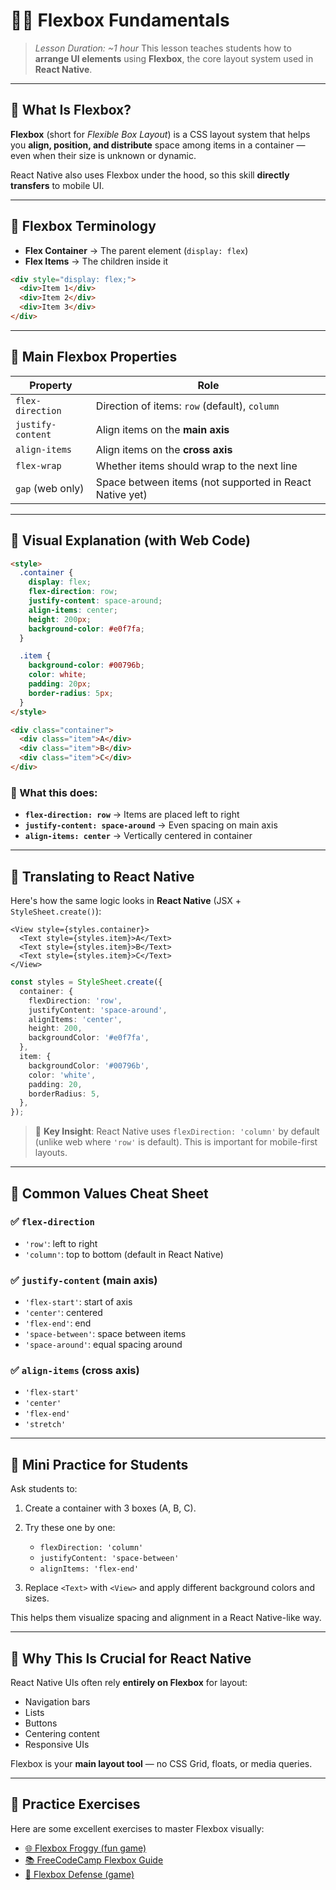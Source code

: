 # 🧑‍🏫 Flexbox Fundamentals

> *Lesson Duration: \~1 hour*
> This lesson teaches students how to **arrange UI elements** using **Flexbox**, the core layout system used in **React Native**.

---

## 🔸 What Is Flexbox?

**Flexbox** (short for *Flexible Box Layout*) is a CSS layout system that helps you **align, position, and distribute** space among items in a container — even when their size is unknown or dynamic.

React Native also uses Flexbox under the hood, so this skill **directly transfers** to mobile UI.

---

## 🔹 Flexbox Terminology

* **Flex Container** → The parent element (`display: flex`)
* **Flex Items** → The children inside it

```html
<div style="display: flex;">
  <div>Item 1</div>
  <div>Item 2</div>
  <div>Item 3</div>
</div>
```

---

## 🔸 Main Flexbox Properties

| Property          | Role                                                    |
| ----------------- | ------------------------------------------------------- |
| `flex-direction`  | Direction of items: `row` (default), `column`           |
| `justify-content` | Align items on the **main axis**                        |
| `align-items`     | Align items on the **cross axis**                       |
| `flex-wrap`       | Whether items should wrap to the next line              |
| `gap` (web only)  | Space between items (not supported in React Native yet) |

---

## 🔹 Visual Explanation (with Web Code)

```html
<style>
  .container {
    display: flex;
    flex-direction: row;
    justify-content: space-around;
    align-items: center;
    height: 200px;
    background-color: #e0f7fa;
  }

  .item {
    background-color: #00796b;
    color: white;
    padding: 20px;
    border-radius: 5px;
  }
</style>

<div class="container">
  <div class="item">A</div>
  <div class="item">B</div>
  <div class="item">C</div>
</div>
```

### 🧠 What this does:

* **`flex-direction: row`** → Items are placed left to right
* **`justify-content: space-around`** → Even spacing on main axis
* **`align-items: center`** → Vertically centered in container

---

## 🔹 Translating to React Native

Here's how the same logic looks in **React Native** (JSX + `StyleSheet.create()`):

```tsx
<View style={styles.container}>
  <Text style={styles.item}>A</Text>
  <Text style={styles.item}>B</Text>
  <Text style={styles.item}>C</Text>
</View>
```

```ts
const styles = StyleSheet.create({
  container: {
    flexDirection: 'row',
    justifyContent: 'space-around',
    alignItems: 'center',
    height: 200,
    backgroundColor: '#e0f7fa',
  },
  item: {
    backgroundColor: '#00796b',
    color: 'white',
    padding: 20,
    borderRadius: 5,
  },
});
```

> 🎯 **Key Insight**: React Native uses `flexDirection: 'column'` by default (unlike web where `'row'` is default). This is important for mobile-first layouts.

---

## 🔸 Common Values Cheat Sheet

### ✅ `flex-direction`

* `'row'`: left to right
* `'column'`: top to bottom (default in React Native)

### ✅ `justify-content` (main axis)

* `'flex-start'`: start of axis
* `'center'`: centered
* `'flex-end'`: end
* `'space-between'`: space between items
* `'space-around'`: equal spacing around

### ✅ `align-items` (cross axis)

* `'flex-start'`
* `'center'`
* `'flex-end'`
* `'stretch'`

---

## 🧪 Mini Practice for Students

Ask students to:

1. Create a container with 3 boxes (A, B, C).
2. Try these one by one:

   * `flexDirection: 'column'`
   * `justifyContent: 'space-between'`
   * `alignItems: 'flex-end'`
3. Replace `<Text>` with `<View>` and apply different background colors and sizes.

This helps them visualize spacing and alignment in a React Native-like way.

---

## 🧠 Why This Is Crucial for React Native

React Native UIs often rely **entirely on Flexbox** for layout:

* Navigation bars
* Lists
* Buttons
* Centering content
* Responsive UIs

Flexbox is your **main layout tool** — no CSS Grid, floats, or media queries.

---

## 🔗 Practice Exercises

Here are some excellent exercises to master Flexbox visually:

* [🌐 Flexbox Froggy (fun game)](https://flexboxfroggy.com/)
* [📚 FreeCodeCamp Flexbox Guide](https://www.freecodecamp.org/learn/responsive-web-design/css-flexbox/)
* [📐 Flexbox Defense (game)](https://www.flexboxdefense.com/)
